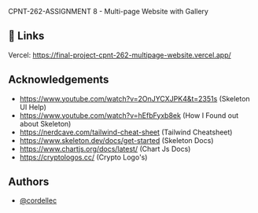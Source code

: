 
CPNT-262-ASSIGNMENT 8 - Multi-page Website with Gallery
## 🔗 Links
Vercel: https://final-project-cpnt-262-multipage-website.vercel.app/


## Acknowledgements

 - https://www.youtube.com/watch?v=2OnJYCXJPK4&t=2351s (Skeleton UI Help)
 - https://www.youtube.com/watch?v=hEfbFyxb8ek (How I Found out about Skeleton)
 - https://nerdcave.com/tailwind-cheat-sheet (Tailwind Cheatsheet)
 - https://www.skeleton.dev/docs/get-started (Skeleton Docs)
 - https://www.chartjs.org/docs/latest/ (Chart Js Docs)
 - https://cryptologos.cc/ (Crypto Logo's)


## Authors

- [@cordellec](https://github.com/cordellec)

